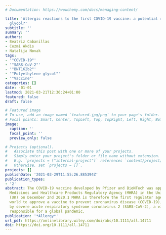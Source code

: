 ```yaml
---
# Documentation: https://wowchemy.com/docs/managing-content/

title: 'Allergic reactions to the first COVID-19 vaccine: a potential role of Polyethylene
  glycol?'
subtitle: ''
summary: ''
authors:
- Beatriz Cabanillas
- Cezmi Akdis
- Natalija Novak
tags:
- '"COVID-19"'
- '"SARS-CoV-2"'
- '"BNT162b2"'
- '"Polyethylene glycol"'
- '"Vaccine"'
categories: []
date: -01-01
lastmod: 2021-03-21T12:36:24+01:00
featured: false
draft: false

# Featured image
# To use, add an image named `featured.jpg/png` to your page's folder.
# Focal points: Smart, Center, TopLeft, Top, TopRight, Left, Right, BottomLeft, Bottom, BottomRight.
image:
  caption: ''
  focal_point: ''
  preview_only: false

# Projects (optional).
#   Associate this post with one or more of your projects.
#   Simply enter your project's folder or file name without extension.
#   E.g. `projects = ["internal-project"]` references `content/project/deep-learning/index.md`.
#   Otherwise, set `projects = []`.
projects: []
publishDate: '2021-03-29T11:55:26.885394Z'
publication_types:
- '2'
abstract: The COVID-19 vaccine developed by Pfizer and BioNTech was approved by the
  Medicines and Healthcare Products Regulatory Agency (MHRA) in the United Kingdom
  (UK) on December 2nd 2020.1 MHRA is therefore the first regulator agency in the
  world to approve a vaccine to prevent coronavirus disease (COVID-19), which is caused
  by severe acute respiratory syndrome coronavirus 2 (SARS-CoV-2), a virus that is
  responsible for a global pandemic.
publication: '*Allergy*'
url_pdf: https://onlinelibrary.wiley.com/doi/abs/10.1111/all.14711
doi: https://doi.org/10.1111/all.14711
---
```

